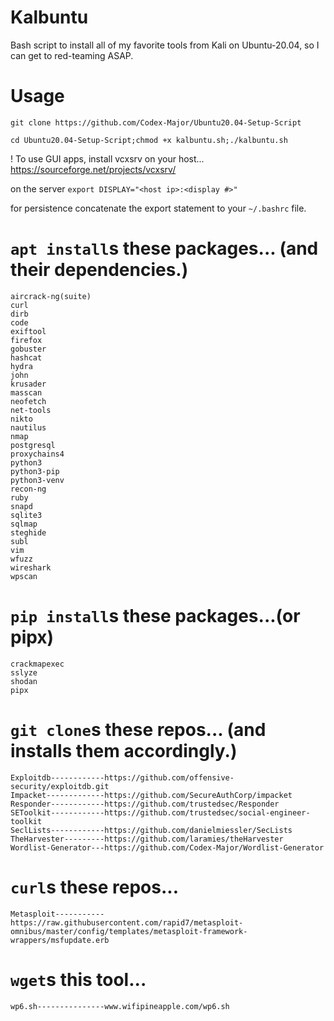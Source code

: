 # Kalbuntu
Bash script to install all of my favorite tools from Kali on Ubuntu-20.04, so I can get to red-teaming ASAP. 

# Usage
  `git clone https://github.com/Codex-Major/Ubuntu20.04-Setup-Script`
  
  `cd Ubuntu20.04-Setup-Script;chmod +x kalbuntu.sh;./kalbuntu.sh`

  ! To use GUI apps, install vcxsrv on your host... https://sourceforge.net/projects/vcxsrv/
  
   on the server `export DISPLAY="<host ip>:<display #>"`
   
   for persistence concatenate the export statement to your `~/.bashrc` file.
  

# `apt install`s these packages... (and their dependencies.)
    aircrack-ng(suite)
    curl
    dirb
    code
    exiftool
    firefox
    gobuster
    hashcat
    hydra
    john
    krusader
    masscan
    neofetch
    net-tools
    nikto
    nautilus
    nmap
    postgresql
    proxychains4
    python3
    python3-pip
    python3-venv
    recon-ng
    ruby
    snapd
    sqlite3
    sqlmap
    steghide
    subl
    vim
    wfuzz
    wireshark
    wpscan
    
# `pip install`s these packages...(or pipx)
    crackmapexec
    sslyze
    shodan
    pipx

# `git clone`s these repos... (and installs them accordingly.)
    Exploitdb------------https://github.com/offensive-security/exploitdb.git
    Impacket-------------https://github.com/SecureAuthCorp/impacket
    Responder------------https://github.com/trustedsec/Responder
    SEToolkit------------https://github.com/trustedsec/social-engineer-toolkit
    SeclLists------------https://github.com/danielmiessler/SecLists
    TheHarvester---------https://github.com/laramies/theHarvester
    Wordlist-Generator---https://github.com/Codex-Major/Wordlist-Generator

# `curl`s these repos...
    Metasploit-----------https://raw.githubusercontent.com/rapid7/metasploit-omnibus/master/config/templates/metasploit-framework-wrappers/msfupdate.erb

# `wget`s this tool...
    wp6.sh---------------www.wifipineapple.com/wp6.sh
